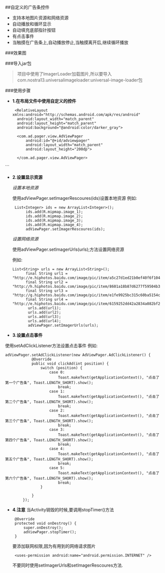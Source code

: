 ##自定义的广告条控件
- 支持本地图片资源和网络资源
- 自动播放和循环显示
- 自动填充底部指针按钮
- 有点击事件
- 当触摸在广告条上,自动播放停止,当触摸离开后,继续循环播放

###效果图

###导入jar包

>项目中使用了ImagerLoader加载图片,所以要导入com.nostra13.universalimageloader:universal-image-loader包

###使用步骤

- **1.在布局文件中使用自定义的控件**
  ```
   <RelativeLayout xmlns:android="http://schemas.android.com/apk/res/android"
    android:layout_width="match_parent"
    android:layout_height="match_parent"
    android:background="@android:color/darker_gray">

    <com.ad.pager.view.AdViewPager
        android:id="@+id/adviewpager"
        android:layout_width="match_parent"
        android:layout_height="200dp">

    </com.ad.pager.view.AdViewPager>

</RelativeLayout>
```

- **2.设置显示资源**

   *设置本地资源*
   
   使用adViewPager.setImagerRescoures(ids)设置本地资源
   例如:
   
  ```
   List<Integer> ids = new ArrayList<Integer>();
        ids.add(R.mipmap.image_1);
        ids.add(R.mipmap.image_2);
        ids.add(R.mipmap.image_3);
        ids.add(R.mipmap.image_4);
        adViewPager.setImagerRescoures(ids);
  
  ```
  
  *设置网络资源*
  
  使用adViewPager.setImagerUrls(urls);方法设置网络资源
  
  例如:
  ```
  List<String> urls = new ArrayList<String>();
        final String url1 = "http://e.hiphotos.baidu.com/image/pic/item/a5c27d1ed21b0ef40f6f1042dec451da81cb3e22.jpg";
        final String url2 = "http://h.hiphotos.baidu.com/image/pic/item/8601a18b87d6277f59504b3a2b381f30e924fc76.jpg";
        final String url3 = "http://g.hiphotos.baidu.com/image/pic/item/e1fe9925bc315c60ba5154c68eb1cb13485477d6.jpg";
        final String url4 = "http://e.hiphotos.baidu.com/image/pic/item/6159252dd42a2834a082bf2858b5c9ea15cebfe9.jpg";
         urls.add(url1);
         urls.add(url2);
         urls.add(url3);
         urls.add(url4);
         adViewPager.setImagerUrls(urls);
  ```
  
 - **3.设置点击事件**
  
  使用setAdClickListener方法设置点击事件
  例如:
  
  
```
adViewPager.setAdClickListener(new AdViewPager.AdClickListener() {
            @Override
            public void clickAd(int position) {
                switch (position) {
                    case 0:
                        Toast.makeText(getApplicationContext(), "点击了第一个广告条", Toast.LENGTH_SHORT).show();
                        break;
                    case 1:
                        Toast.makeText(getApplicationContext(), "点击了第二个广告条", Toast.LENGTH_SHORT).show();
                        break;
                    case 2:
                        Toast.makeText(getApplicationContext(), "点击了第三个广告条", Toast.LENGTH_SHORT).show();
                        break;
                    case 3:
                        Toast.makeText(getApplicationContext(), "点击了第四个广告条", Toast.LENGTH_SHORT).show();
                        break;
                    case 4:
                        Toast.makeText(getApplicationContext(), "点击了第五个广告条", Toast.LENGTH_SHORT).show();
                        break;
                    case 5:
                        Toast.makeText(getApplicationContext(), "点击了第六个广告条", Toast.LENGTH_SHORT).show();
                        break;
                }

            }
        });
```


- **4.注意**
   当Activity销毁的时候,要调用stopTimer()方法
   
   ```
    @Override
    protected void onDestroy() {
        super.onDestroy();
        adViewPager.stopTimer();
    }
   ```
   
   要添加联网权限,因为有用到的网络请求图片
   
   ```
    <uses-permission android:name="android.permission.INTERNET" />

   ```
   不要同时使用setImagerUrls和setImagerRescoures方法.
  
   


